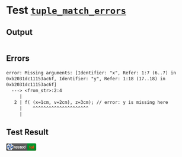 # Test [`tuple_match_errors`](/doc/structure/arguments.md#L110)

## Output

```,plain
```

## Errors

```,plain
error: Missing arguments: [Identifier: "x", Refer: 1:7 (6..7) in 0xb2031dc11153ac6f, Identifier: "y", Refer: 1:18 (17..18) in 0xb2031dc11153ac6f]
  ---> <from_str>:2:4
     |
   2 | f( (x=1cm, v=2cm), z=3cm); // error: y is missing here
     |    ^^^^^^^^^^^^^^^^^^^^^
     |
```

## Test Result

![FAILED AS EXPECTED](/doc/structure/.test/tuple_match_errors.png)
